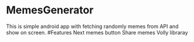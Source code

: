 # MemesGenerator
This is simple android app with fetching randomly memes from API and show on screen. #Features Next memes button Share memes Volly libraray
